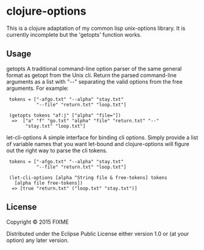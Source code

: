 # clojure-options

This is a clojure adaptation of my common lisp unix-options library. It is currently incomplete but the 'getopts' function works.

## Usage

getopts
  A traditional command-line option parser of the same general format as
  getopt from the Unix cli. Return the parsed command-line arguments as a list
  with "--" separating the valid options from the free arguments. For example:

     tokens = ["-afgo.txt" "--alpha" "stay.txt"
               "--file" "return.txt" "loop.txt"]

     (getopts tokens "af:j" ["alpha" "file="])
      =>  ["a" "f" "go.txt" "alpha" "file" "return.txt" "--"
           "stay.txt" "loop.txt"]

let-cli-options
  A simple interface for binding cli options. Simply provide a list of variable
  names that you want let-bound and clojure-options will figure out the right
  way to parse the cli tokens.

     tokens = ["-afgo.txt" "--alpha" "stay.txt"
               "--file" "return.txt" "loop.txt"]

     (let-cli-options [alpha ^String file & free-tokens] tokens
       [alpha file free-tokens])
      => [true "return.txt" ("loop.txt" "stay.txt")]

## License

Copyright © 2015 FIXME

Distributed under the Eclipse Public License either version 1.0 or (at
your option) any later version.

